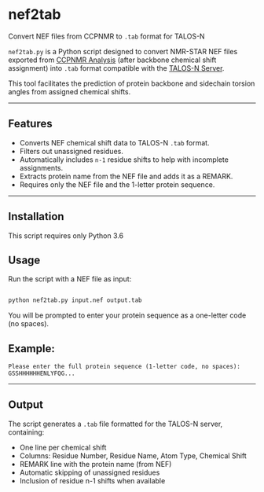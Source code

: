 # nef2tab

Convert NEF files from CCPNMR to `.tab` format for TALOS-N

`nef2tab.py` is a Python script designed to convert NMR-STAR NEF files exported from [CCPNMR Analysis](httpswww.ccpn.ac.uk) (after backbone chemical shift assignment) into `.tab` format compatible with the [TALOS-N Server](httpsspin.niddk.nih.govbaxnmrservertalosn).

This tool facilitates the prediction of protein backbone and sidechain torsion angles from assigned chemical shifts.

---

## Features

- Converts NEF chemical shift data to TALOS-N `.tab` format.
- Filters out unassigned residues.
- Automatically includes `n-1` residue shifts to help with incomplete assignments.
- Extracts protein name from the NEF file and adds it as a REMARK.
- Requires only the NEF file and the 1-letter protein sequence.

---

## Installation

This script requires only Python 3.6

## Usage

Run the script with a NEF file as input:

```bash

python nef2tab.py input.nef output.tab
```
You will be prompted to enter your protein sequence as a one-letter code (no spaces).

## Example:
```
Please enter the full protein sequence (1-letter code, no spaces):
GSSHHHHHHENLYFQG...
```
---

## Output

The script generates a `.tab` file formatted for the TALOS-N server, containing:

- One line per chemical shift
- Columns: Residue Number, Residue Name, Atom Type, Chemical Shift
- REMARK line with the protein name (from NEF)
- Automatic skipping of unassigned residues
- Inclusion of residue n-1 shifts when available
